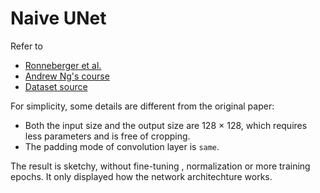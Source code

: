 # Naive UNet

Refer to

+ <a href="https://arxiv.org/pdf/1505.04597">Ronneberger et al.</a>
+ <a href="https://www.coursera.org/lecture/convolutional-neural-networks/semantic-segmentation-with-u-net-rEYzz">Andrew Ng's course</a>
+ <a href="https://www.kaggle.com/competitions/carvana-image-masking-challenge/overview">Dataset source</a>

For simplicity, some details are different from the original paper:

+ Both the input size and the output size are 128 $\times$ 128, which requires less parameters and is free of cropping.
+ The padding mode of convolution layer is `same`.

The result is sketchy, without fine-tuning , normalization or more training epochs. It only displayed how the network architechture works.
